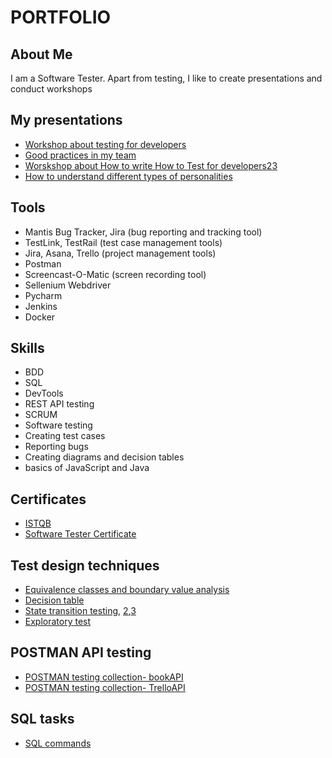 # PORTFOLIO
## About Me

I am a Software Tester. Apart from testing, I like to create presentations and conduct workshops

## My presentations

* [Workshop about testing for developers](https://drive.google.com/file/d/16LHMmTd7UGyDmwJJQdn1w4CZnd21-Zuf/view?usp=sharing)
* [Good practices in my team](https://drive.google.com/file/d/19Avc-pkdnwkIcJPW40mcn29mKAF7BB8Y/view?usp=sharing)
* [Worskshop about How to write How to Test for developers](https://drive.google.com/file/d/1xagcNqXhCs-GuIKzp8f0_TBdie6Wv3eW/view?usp=sharing)[2](https://drive.google.com/file/d/1XSzO8X_dSm01EXgCQm2Z8h5Jk4ALd-Xm/view?usp=sharing)[3](https://drive.google.com/file/d/1qtTKLfNCHLvE_VJZ5PvoVpT71s1llLA6/view?usp=sharing)
* [How to understand different types of personalities](https://drive.google.com/file/d/17b3z5Q3AOaOO8gv2gencxBNYEIiiTZg9/view?usp=sharing)


## Tools
* Mantis Bug Tracker, Jira (bug reporting and tracking tool)
* TestLink, TestRail (test case management tools)
* Jira, Asana, Trello (project management tools)
* Postman
* Screencast-O-Matic (screen recording tool)
* Sellenium Webdriver
* Pycharm
* Jenkins
* Docker
## Skills
* BDD
* SQL
* DevTools
* REST API testing
* SCRUM
* Software testing
* Creating test cases
* Reporting bugs
* Creating diagrams and decision tables
* basics of JavaScript and Java
## Certificates
* [ISTQB](https://drive.google.com/file/d/1v_meDghe31XnDqUvZpM-NM_2ztm5H8MU/view?usp=sharing)
* [Software Tester Certificate](https://app.diplomasafe.com/pl-PL/diploma/da7a6f8b51075930b23e8604f88594600edc5b59c)
## Test design techniques
* [Equivalence classes and boundary value analysis](https://docs.google.com/document/d/1lzBN4Hsr0aBiAxY1ucDZWvqwq50Xe-yzqO1iQP07Qek/edit?usp=sharing)
* [Decision table](https://docs.google.com/spreadsheets/d/1kG-FGHy-C9618nT_DatCsRNL5CB28IkQX0S3a16R0WY/edit?usp=sharing)
* [State transition testing](https://drive.google.com/file/d/1Wxqg8qgT2glaJQBN5izbKRViHQD-fdhH/view?usp=sharing), [2](https://drive.google.com/file/d/1jSJOQyomPxGu4EjmD9U-eXTN95LL-qXV/view?usp=sharing),[3](https://drive.google.com/file/d/1kgqYLXsdU3oXBuZU3-z1tNKHZDjN9sq5/view?usp=sharing)
* [Exploratory test](https://docs.google.com/spreadsheets/d/1GK3w8Qfkx6l65LcoIDvrmqZuPgp5jl4Ya3E2aGmaq1U/edit?usp=sharing)

## POSTMAN API testing 
* [POSTMAN testing collection- bookAPI](https://github.com/UniqueKate/bookAPIcollection/blob/main/zdtestpol98.postman_test_run.json)
* [POSTMAN testing collection- TrelloAPI](https://github.com/UniqueKate/TrelloAPIcollection/blob/main/TrelloAPI.postman_test_run.json)

## SQL tasks
* [SQL commands](https://docs.google.com/document/d/1NBUINM707V0oHaVQwde7Ecj37KqBbb5nABOqJoiVb3w/edit?usp=sharing)




